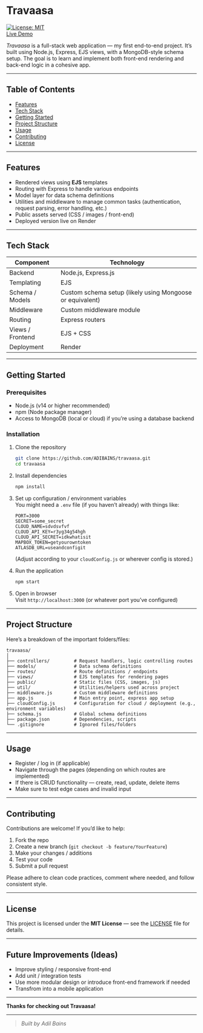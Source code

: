 # Travaasa

[![License: MIT](https://img.shields.io/badge/License-MIT-blue.svg)](LICENSE)  
[Live Demo](https://travaasa.onrender.com)

_Travaasa_ is a full-stack web application — my first end-to-end project. It’s built using Node.js, Express, EJS views, with a MongoDB-style schema setup. The goal is to learn and implement both front-end rendering and back-end logic in a cohesive app.

---

## Table of Contents

- [Features](#features)  
- [Tech Stack](#tech-stack)  
- [Getting Started](#getting-started)  
- [Project Structure](#project-structure)  
- [Usage](#usage)  
- [Contributing](#contributing)  
- [License](#license)  

---

## Features

- Rendered views using **EJS** templates  
- Routing with Express to handle various endpoints  
- Model layer for data schema definitions  
- Utilities and middleware to manage common tasks (authentication, request parsing, error handling, etc.)  
- Public assets served (CSS / images / front-end)  
- Deployed version live on Render  

---

## Tech Stack

| Component | Technology |
|-----------|------------|
| Backend   | Node.js, Express.js |
| Templating | EJS |
| Schema / Models | Custom schema setup (likely using Mongoose or equivalent) |
| Middleware | Custom middleware module |
| Routing | Express routers |
| Views / Frontend | EJS + CSS |
| Deployment | Render |

---

## Getting Started

### Prerequisites

- Node.js (v14 or higher recommended)  
- npm (Node package manager)  
- Access to MongoDB (local or cloud) if you’re using a database backend  

### Installation

1. Clone the repository  
   ```bash
   git clone https://github.com/ADIBAINS/travaasa.git
   cd travaasa
   ```

2. Install dependencies  
   ```bash
   npm install
   ```

3. Set up configuration / environment variables  
   You might need a `.env` file (if you haven’t already) with things like:  
   ```
   PORT=3000
   SECRET=some_secret
   CLOUD_NAME=sdvdsvfvf
   CLOUD_API_KEY=r3yg34g54hgh
   CLOUD_API_SECRET=idkwhatisit
   MAPBOX_TOKEN=getyourowntoken
   ATLASDB_URL=useandconfigit
   ```
   (Adjust according to your `cloudConfig.js` or wherever config is stored.)

4. Run the application  
   ```bash
   npm start
   ```

5. Open in browser  
   Visit `http://localhost:3000` (or whatever port you’ve configured)

---

## Project Structure

Here’s a breakdown of the important folders/files:

```
travaasa/
│
├── controllers/         # Request handlers, logic controlling routes
├── models/              # Data schema definitions
├── routes/              # Route definitions / endpoints
├── views/               # EJS templates for rendering pages
├── public/              # Static files (CSS, images, js)
├── util/                # Utilities/helpers used across project
├── middleware.js        # Custom middleware definitions
├── app.js               # Main entry point, express app setup
├── cloudConfig.js       # Configuration for cloud / deployment (e.g., environment variables)
├── schema.js            # Global schema definitions
├── package.json         # Dependencies, scripts
└── .gitignore           # Ignored files/folders
```

---

## Usage

- Register / log in (if applicable)  
- Navigate through the pages (depending on which routes are implemented)  
- If there is CRUD functionality — create, read, update, delete items  
- Make sure to test edge cases and invalid input  

---

## Contributing

Contributions are welcome! If you’d like to help:

1. Fork the repo  
2. Create a new branch (`git checkout -b feature/YourFeature`)  
3. Make your changes / additions  
4. Test your code  
5. Submit a pull request  

Please adhere to clean code practices, comment where needed, and follow consistent style.

---

## License

This project is licensed under the **MIT License** — see the [LICENSE](LICENSE) file for details.

---

## Future Improvements (Ideas)

- Improve styling / responsive front-end  
- Add unit / integration tests  
- Use more modular design or introduce front-end framework if needed  
- Transfrom into a mobile application  

---

**Thanks for checking out Travaasa!**

---

> *Built by Adil Bains*  
